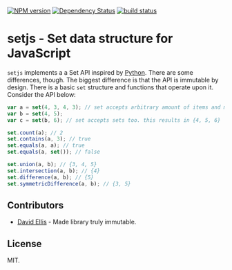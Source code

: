  [![NPM version](https://badge.fury.io/js/setjs.png)](http://badge.fury.io/js/setjs) [![Dependency Status](https://gemnasium.com/bebraw/setjs.png)](https://gemnasium.com/bebraw/setjs) [![build status](https://secure.travis-ci.org/bebraw/setjs.png)](http://travis-ci.org/bebraw/setjs)

# setjs - Set data structure for JavaScript

`setjs` implements a a Set API inspired by [Python](http://docs.python.org/2/library/stdtypes.html#set). There are some differences, though. The biggest difference is that the API is immutable by design. There is a basic `set` structure and functions that operate upon it. Consider the API below:

```js
var a = set(4, 3, 4, 3); // set accepts arbitrary amount of items and may be empty
var b = set(4, 5);
var c = set(b, 6); // set accepts sets too. this results in {4, 5, 6}

set.count(a); // 2
set.contains(a, 3); // true
set.equals(a, a); // true
set.equals(a, set()); // false

set.union(a, b); // {3, 4, 5}
set.intersection(a, b); // {4}
set.difference(a, b); // {5}
set.symmetricDifference(a, b); // {3, 5}
```

## Contributors

* [David Ellis](https://github.com/dfellis) - Made library truly immutable.

## License

MIT.
